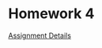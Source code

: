 # Homework 4

[Assignment Details](https://github.com/Mikecamdo/ProgrammingLanguages/blob/main/Homework%204/CS3342-HW4.pdf)
